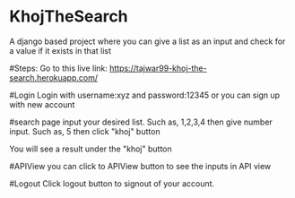 # KhojTheSearch
A django based project where you can give a list as an input and check for a value if it exists in that list

#Steps:
Go to this live link: https://tajwar99-khoj-the-search.herokuapp.com/

#Login
Login with username:xyz  and password:12345
or you can sign up with new account

#search page
input your desired list. Such as, 1,2,3,4
then give number input. Such as, 5
then click "khoj" button

You will see a result under the "khoj" button

#APIView
you can click to APIView button to see the inputs in API view

#Logout
Click logout button to signout of your account.
